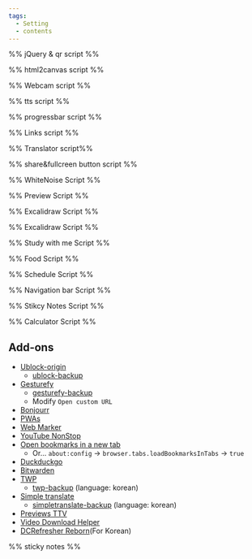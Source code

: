 ```yaml
---
tags:
  - Setting
  - contents
---
```

%% jQuery & qr script %%
<script src="https://cdnjs.cloudflare.com/ajax/libs/jquery/3.7.1/jquery.min.js"></script>
<script src="script/qrcode.js"></script>
%% html2canvas script %%
<script src="script/html2canvas.js"></script>
%% Webcam script %%
<script src="script/cam.js"></script>
%% tts script %%
<script src="script/tts.js"></script>
%% progressbar script %%
<script>
function getCurrentProgress(){
  const firstDateOfYear = new Date(new Date().getFullYear(), 0, 1);
  const currentDate = new Date();
  return ((((currentDate - firstDateOfYear) / (1000 * 60 * 60 * 24)) * 100) / 365).toFixed(1);}
function updateUI() {const percent = getCurrentProgress();
  const barItem = document.getElementsByClassName('bar')[0];barItem.style.width = `${percent}%`;
  const counterItem = document.getElementsByClassName('value')[0];
  if (percent>100){counterItem.textContent = `100%`}else{counterItem.textContent = `${percent}%`;}}
setInterval(function() {updateUI();return arguments.callee;}(), 1000);
</script>
%% Links script %%
<script type="text/javascript">
var url = document.getElementById( 'linkshare' );
url.onchange = function() {window.open( this.options[ this.selectedIndex ].value, '_blank');
$('#linkshare').prop('selectedIndex',0);};
</script>
%% Translator script%%
<script>window.ResetTranslate = () => jQuery('#\\:1\\.container').contents().find('#\\:1\\.restore').click();</script>
<script>
    function googleTranslateElementInit() {
        new google.translate.TranslateElement({pageLanguage: 'en'},'google_translate_element');}
</script>
<script type="text/javascript" src="//translate.google.com/translate_a/element.js?cb=googleTranslateElementInit"></script>
%% share&fullcreen button script %%
<script src="script/full-share.js"></script>
%% WhiteNoise Script %%
<script type="text/javascript" src="script/WN.js"></script>
%% Preview Script %%
<script src="script/preview.js"></script>
%% Excalidraw Script %%
<script src="script/excalidraw.js"></script>
%% Excalidraw Script %%
<script src="script/graph.js"></script>
%% Study with me Script %%
<script src="script/study.js"></script>
%% Food Script %%
<script src="script/meal.js"></script>
%% Schedule Script %%
<script src="script/scheduler.js"></script>
%% Navigation bar Script %%
<script src="script/navbar.js"></script>
<script src="script/resize-dialog.js"></script>
%% Stikcy Notes Script %%
<script src="script/sticky-script.js"></script>
%% Calculator Script %%
<script src="script/calc.js"></script>




## Add-ons
- <a href="https://addons.mozilla.org/en-US/firefox/addon/ublock-origin/" target="_blank" >Ublock-origin</a>
    - <a href="https://mega.nz/file/mRcFSSLD#d3ZcJKC7ecockyAUTsrs3i3c65lPMGw2RoJ6FDRKv7Q" target="_blank" >ublock-backup</a>
- <a href="https://addons.mozilla.org/en-US/firefox/addon/gesturefy/" target="_blank" >Gesturefy</a>
    -  <a href="https://mega.nz/file/eZdmSJaL#47SP05Cs5ihQvZCk6rL1FfJij-9PskmYkBlyedQ0fYQ" target="_blank" >gesturefy-backup</a> 
    - Modify `Open custom URL`
- <a href="https://addons.mozilla.org/firefox/addon/bonjourr-startpage/" target="_blank" >Bonjourr</a>
- <a href="https://addons.mozilla.org/firefox/addon/pwas-for-firefox/" target="_blank" >PWAs</a>
- <a href="https://addons.mozilla.org/firefox/addon/web-marker-draw-on-websites/" target="_blank" >Web Marker</a>
- <a href="https://addons.mozilla.org/firefox/addon/youtube-nonstop/" target="_blank" >YouTube NonStop</a>
- <a href="https://addons.mozilla.org/en-US/firefox/addon/open-bookmarks-in-a-new-tab/" target="_blank" >Open bookmarks in a new tab</a>
  - Or... `about:config` -> `browser.tabs.loadBookmarksInTabs` -> `true`
- <a href="https://addons.mozilla.org/en-US/firefox/addon/duckduckgo-for-firefox/" target="_blank" >Duckduckgo</a>
- <a href="https://addons.mozilla.org/en-US/firefox/addon/bitwarden-password-manager/" target="_blank" >Bitwarden</a>
- <a href="https://addons.mozilla.org/en-US/firefox/addon/traduzir-paginas-web/" target="_blank" >TWP</a> 
    - <a href="https://mega.nz/file/SAEC2LCZ#zg6nFKiRhs8Hn2NWCMcp58mlaoQHTZLFLmHbcHYNaRQ" target="_blank" >twp-backup</a> (language: korean)
- <a href="https://addons.mozilla.org/en-US/firefox/addon/simple-translate/" target="_blank" >Simple translate</a> 
    - <a href="https://mega.nz/file/KFkCUYgR#mMEvBiSCrjXbm5xhH-l5ZFxKPtEQqMfBgCCdYYlRBjU" target="_blank" >simpletranslate-backup</a> (language: korean)
- <a href="https://addons.mozilla.org/en-US/firefox/addon/previews-for-ttv/" target="_blank" >Previews TTV</a> 
- <a href="https://addons.mozilla.org/en-US/firefox/addon/video-downloadhelper/" target="_blank" >Video Download Helper</a> 
- <a href="https://addons.mozilla.org/en-US/firefox/addon/dcrefresher-reborn/" target="_blank" >DCRefresher Reborn</a>(For Korean)



%% sticky notes %%
<div id="sticky-container" class="sticky-container"></div>